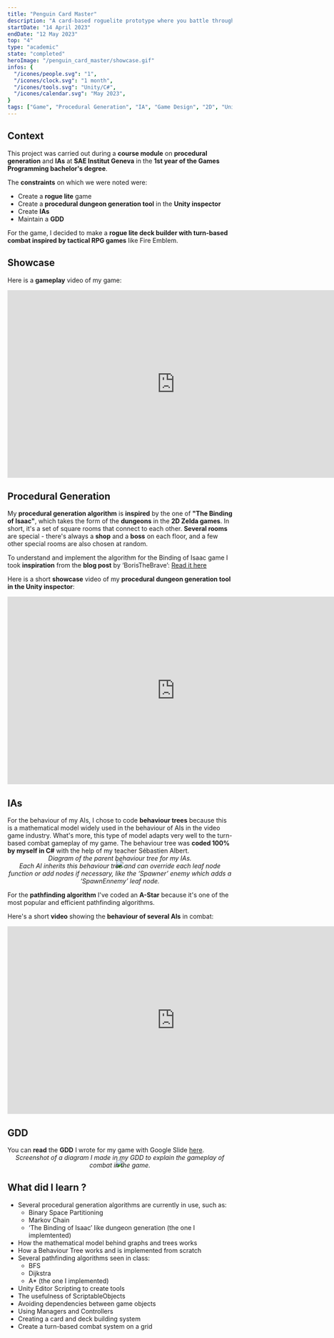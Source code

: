 ```yaml
---
title: "Penguin Card Master"
description: "A card-based roguelite prototype where you battle through a procedurally generated dungeon using your deck to defeat enemies."
startDate: "14 April 2023"
endDate: "12 May 2023"
top: "4"
type: "academic"
state: "completed"
heroImage: "/penguin_card_master/showcase.gif"
infos: {
  "/icones/people.svg": "1",
  "/icones/clock.svg": "1 month",
  "/icones/tools.svg": "Unity/C#",
  "/icones/calendar.svg": "May 2023",
}
tags: ["Game", "Procedural Generation", "IA", "Game Design", "2D", "Unity", "Unity EditorScripting", "Tools", "SAE", "C-Sharp"]
---
```


## Context
This project was carried out during a **course module** on **procedural generation** and **IAs** at **SAE Institut Geneva** in the **1st year of the Games Programming bachelor's degree**.

The **constraints** on which we were noted were:
- Create a **rogue lite** game
- Create a **procedural dungeon generation tool** in the **Unity inspector**
- Create **IAs**
- Maintain a **GDD**

For the game, I decided to make a **rogue lite deck builder with turn-based combat inspired by tactical RPG games** like Fire Emblem.

## Showcase
Here is a **gameplay** video of my game:
<iframe width="750" height="420" src="https://www.youtube.com/embed/PDqA6sDO2w4?si=_1s4FAUVp0fVSD3q" title="YouTube video player" frameborder="0" allow="accelerometer; autoplay; clipboard-write; encrypted-media; gyroscope; picture-in-picture; web-share" referrerpolicy="strict-origin-when-cross-origin" allowfullscreen></iframe>

## Procedural Generation
My **procedural generation algorithm** is **inspired** by the one of **"The Binding of Isaac"**, which takes the form of the **dungeons** in the **2D Zelda games**. In short, it's a set of square rooms that connect to each other. **Several rooms** are special - there's always a **shop** and a **boss** on each floor, and a few other special rooms are also chosen at random.

To understand and implement the algorithm for the Binding of Isaac game I took **inspiration** from the **blog post** by ‘BorisTheBrave’: [Read it here](https://www.boristhebrave.com/2020/09/12/dungeon-generation-in-binding-of-isaac/)

Here is a short **showcase** video of my **procedural dungeon generation tool in the Unity inspector**:
<iframe width="750" height="420" src="https://www.youtube.com/embed/tpkQND3AeNM?si=SzvakA5QO-oIHU8P" title="YouTube video player" frameborder="0" allow="accelerometer; autoplay; clipboard-write; encrypted-media; gyroscope; picture-in-picture; web-share" referrerpolicy="strict-origin-when-cross-origin" allowfullscreen></iframe>

## IAs
For the behaviour of my AIs, I chose to code **behaviour trees** because this is a mathematical model widely used in the behaviour of AIs in the video game industry. What's more, this type of model adapts very well to the turn-based combat gameplay of my game. The behaviour tree was **coded 100% by myself in C#** with the help of my teacher Sébastien Albert.

<div style="text-align:center">
  <img src="/penguin_card_master/images/behavior_tree.png">
  <p style="margin-top: -30px"><em>Diagram of the parent behaviour tree for my IAs.<br> 
  Each AI inherits this behaviour tree and can override each leaf node function or add nodes if necessary, like the ‘Spawner’ enemy which adds a ‘SpawnEnnemy’ leaf node.</em></p>
</div>

For the **pathfinding algorithm** I've coded an **A-Star** because it's one of the most popular and efficient pathfinding algorithms.

Here's a short **video** showing the **behaviour of several AIs** in combat:
<iframe width="750" height="420" src="https://www.youtube.com/embed/Tc9xUMNvHec?si=B8jkFocYBZLCjGmN" title="YouTube video player" frameborder="0" allow="accelerometer; autoplay; clipboard-write; encrypted-media; gyroscope; picture-in-picture; web-share" referrerpolicy="strict-origin-when-cross-origin" allowfullscreen></iframe>


## GDD
You can **read** the **GDD** I wrote for my game with Google Slide [here](https://docs.google.com/presentation/d/1fE0QNsrwNdopKeYQXiia2O8aiCSJ8eZCEZVGQlP1yRI/edit?usp=sharing).

<div style="text-align:center">
  <img src="/penguin_card_master/images/gdd_screen.png">
  <p style="margin-top: -30px"><em>Screenshot of a diagram I made in my GDD to explain the gameplay of combat in the game.</em></p>
</div>

## What did I learn ?
- Several procedural generation algorithms are currently in use, such as:
  - Binary Space Partitioning
  - Markov Chain
  - ‘The Binding of Isaac’ like dungeon generation (the one I implemtented)
- How the mathematical model behind graphs and trees works
- How a Behaviour Tree works and is implemented from scratch
- Several pathfinding algorithms seen in class:
  - BFS
  - Dijkstra
  - A* (the one I implemented)
- Unity Editor Scripting to create tools
- The usefulness of ScriptableObjects
- Avoiding dependencies between game objects
- Using Managers and Controllers
- Creating a card and deck building system
- Create a turn-based combat system on a grid